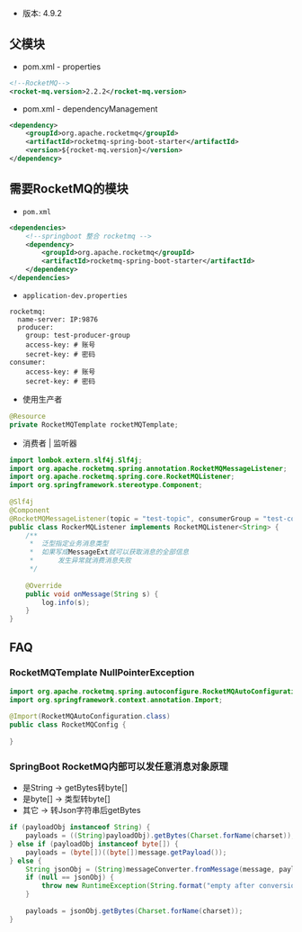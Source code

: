 - 版本: 4.9.2
## 父模块
- pom.xml - properties
```xml
<!--RocketMQ-->  
<rocket-mq.version>2.2.2</rocket-mq.version>
```
- pom.xml - dependencyManagement
```xml
<dependency>  
    <groupId>org.apache.rocketmq</groupId>  
    <artifactId>rocketmq-spring-boot-starter</artifactId>  
    <version>${rocket-mq.version}</version>  
</dependency>
```
## 需要RocketMQ的模块
- `pom.xml`
```xml
<dependencies>
    <!--springboot 整合 rocketmq -->    
    <dependency>  
        <groupId>org.apache.rocketmq</groupId>  
        <artifactId>rocketmq-spring-boot-starter</artifactId>  
    </dependency>
</dependencies>
```
- `application-dev.properties`
```properties
rocketmq:  
  name-server: IP:9876  
  producer:  
    group: test-producer-group  
    access-key: # 账号  
    secret-key: # 密码    
consumer:  
    access-key: # 账号  
    secret-key: # 密码
```
- 使用生产者
```java
@Resource  
private RocketMQTemplate rocketMQTemplate;
```
- 消费者 | 监听器
```java
import lombok.extern.slf4j.Slf4j;  
import org.apache.rocketmq.spring.annotation.RocketMQMessageListener;  
import org.apache.rocketmq.spring.core.RocketMQListener;  
import org.springframework.stereotype.Component;  
  
@Slf4j  
@Component  
@RocketMQMessageListener(topic = "test-topic", consumerGroup = "test-consumer-group")  
public class RockerMQListener implements RocketMQListener<String> {  
    /**  
     *  泛型指定业务消息类型  
     *  如果写成MessageExt就可以获取消息的全部信息  
     *      发生异常就消费消息失败  
     */  
  
    @Override  
    public void onMessage(String s) {  
        log.info(s);  
    }  
}
```
## FAQ
### RocketMQTemplate NullPointerException
```java
import org.apache.rocketmq.spring.autoconfigure.RocketMQAutoConfiguration;  
import org.springframework.context.annotation.Import;  
  
@Import(RocketMQAutoConfiguration.class)  
public class RocketMQConfig {  
  
}
```
### SpringBoot RocketMQ内部可以发任意消息对象原理
- 是String -> getBytes转byte[]
- 是byte[] -> 类型转byte[]
- 其它 -> 转Json字符串后getBytes
```java
if (payloadObj instanceof String) {  
    payloads = ((String)payloadObj).getBytes(Charset.forName(charset));  
} else if (payloadObj instanceof byte[]) {  
    payloads = (byte[])((byte[])message.getPayload());  
} else {  
    String jsonObj = (String)messageConverter.fromMessage(message, payloadObj.getClass());  
    if (null == jsonObj) {  
        throw new RuntimeException(String.format("empty after conversion [messageConverter:%s,payloadClass:%s,payloadObj:%s]", messageConverter.getClass(), payloadObj.getClass(), payloadObj));  
    }  
  
    payloads = jsonObj.getBytes(Charset.forName(charset));  
}
```